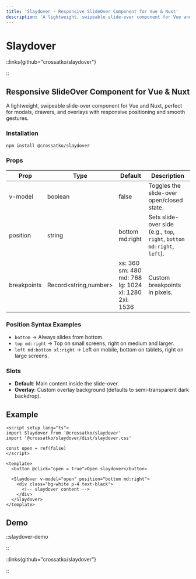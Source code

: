 ```yaml
---
title: 'Slaydover - Responsive SlideOver Component for Vue & Nuxt'
description: 'A lightweight, swipeable slide-over component for Vue and Nuxt, perfect for modals, drawers, and overlays with responsive positioning and smooth gestures.'
---
```


# Slaydover

::links{github="crossatko/slaydover"}

::

## Responsive SlideOver Component for Vue & Nuxt

A lightweight, swipeable slide-over component for Vue and Nuxt, perfect for modals, drawers, and overlays with responsive positioning and smooth gestures.

### Installation

```bash
npm install @crossatko/slaydover
```

### Props

| Prop        | Type                  | Default                                                                          | Description                                                                    |
| ----------- | --------------------- | -------------------------------------------------------------------------------- | ------------------------------------------------------------------------------ |
| v-model     | boolean               | false                                                                            | Toggles the slide-over open/closed state.                                      |
| position    | string                | bottom md:right                                                                  | Sets slide-over side <br /> (e.g., `top`, `right`, `bottom md:right`, `left`). |
| breakpoints | Record<string,number> | xs: 360<br />sm: 480<br /> md: 768<br /> lg: 1024<br /> xl: 1280<br /> 2xl: 1536 | Custom breakpoints in pixels.                                                  |

### Position Syntax Examples

- `bottom` → Always slides from bottom.
- `top md:right` → Top on small screens, right on medium and larger.
- `left md:bottom xl:right` → Left on mobile, bottom on tablets, right on large screens.

### Slots

- **Default**: Main content inside the slide-over.
- **Overlay**: Custom overlay background (defaults to semi-transparent dark backdrop).

## Example

```vue
<script setup lang="ts">
import Slaydover from '@crossatko/slaydover'
import '@crossatko/slaydover/dist/slaydover.css'

const open = ref(false)
</script>

<template>
  <button @click="open = true">Open slaydover</button>

  <Slaydover v-model="open" position="bottom md:right">
    <div class="bg-white p-4 text-black">
      <!-- slaydover content -->
    </div>
  </Slaydover>
</template>
```

## Demo

::slaydover-demo

::

::links{github="crossatko/slaydover"}

::
